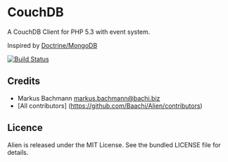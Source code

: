 # CouchDB #
A CouchDB Client for PHP 5.3 with event system.

Inspired by [Doctrine/MongoDB](https://github.com/Doctrine/mongodb)

[![Build Status](https://secure.travis-ci.org/Baachi/CouchDB.png)](http://travis-ci.org/Baachi/CouchDB)

## Credits ##

 * Markus Bachmann <markus.bachmann@bachi.biz>
 * [All contributors] (https://github.com/Baachi/Alien/contributors)

## Licence ##
Alien is released under the MIT License. See the bundled LICENSE file for details.